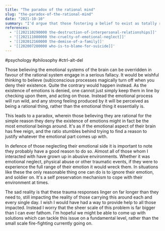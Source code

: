 ```yaml
---
title: "The paradox of the rational mind"
slug: "the-paradox-of-the-rational-mind"
date: "2021-10-10"
summary: "I'd argue that those fostering a belief to exist as totally rational beings for the sole reason they deny the existence of emotions, might in fact be the most emotional beings around. This is what I'd call 'the paradox of the rational mind'."
references: 
  - '[[202110290000 the-destruction-of-interpersonal-relationships]]'
  - '[[202111080000 the-cruelty-of-emotional-neglect]]'
  - '[[202012160000 the-demise-of-a-family]]'
  - '[[202007200000 who-is-to-blame-for-suicide]]'
---
```


#psychology #philosophy #ctrl-alt-del

Those believing the emotional systems of the brain can be overridden in favour of the rational system engage in a serious fallacy. It would be wishful thinking to believe (sub)conscious processes magically turn off when you deny their existence. Quite the contrary would happen instead. As the existence of emotions is denied, one cannot just simply keep them in line by checking upon them, and acting on those. Instead the emotional process will run wild, and any strong feeling produced by it will be perceived as being a rational thing, rather than the emotional thing it essentially is.

This leads to a paradox, wherein those believing they are rational for the simple reason they deny the existence of emotions might in fact be the most emotional beings around. It's as if the emotional aspect of their brain has free reign, and the ratio stumbles behind trying to find a reason to justify whatever the emotional part comes up with.

In defence of those neglecting their emotional side it is important to note they probably have a good reason to do so. Almost all of those whom I interacted with have grown up in abusive environments. Whether it was emotional neglect, physical abuse or other traumatic events, if they were to experience the full range of their emotion it would wreck them. In situations like these the only reasonable thing one can do is to ignore their emotion, and soldier on. It's a self preservation mechanism to cope with their environment at times.

The sad reality is that these trauma responses linger on far longer than they need to, still impacting the reality of those carrying this around each and every single day. I wish I would have had a way to provide help to all those impacted. Instead I worry that the sheer scale of this problem is far bigger than I can ever fathom. I'm hopeful we might be able to come up with solutions which can tackle this issue on a fundamental level, rather than the small scale fire-fighting currently going on.
